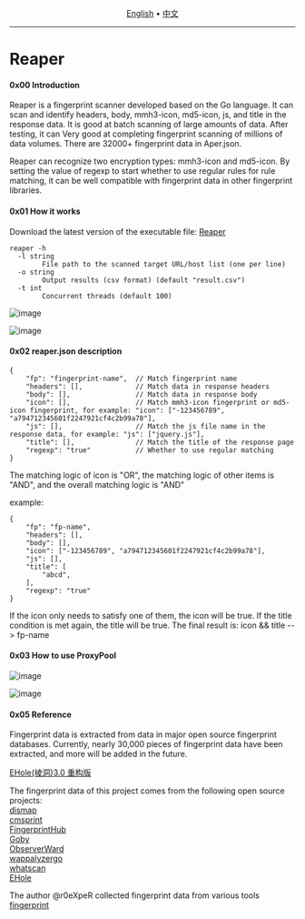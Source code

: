<p align="center">
  <a href="https://github.com/xxxxfang/Reaper/blob/main/README_EN.md">English</a> •
  <a href="https://github.com/xxxxfang/Reaper/blob/main/README.md">中文</a> 
</p>


---



# Reaper

#### 0x00 Introduction

Reaper is a fingerprint scanner developed based on the Go language. It can scan and identify headers, body, mmh3-icon, md5-icon, js, and title in the response data. It is good at batch scanning of large amounts of data. After testing, it can Very good at completing fingerprint scanning of millions of data volumes. There are 32000+ fingerprint data in Aper.json.

Reaper can recognize two encryption types: mmh3-icon and md5-icon. By setting the value of regexp to start whether to use regular rules for rule matching, it can be well compatible with fingerprint data in other fingerprint libraries.

#### 0x01 How it works

Download the latest version of the executable file: [Reaper](https://github.com/xxxxfang/Reaper/releases)  

```shell
reaper -h
  -l string
        File path to the scanned target URL/host list (one per line)
  -o string
        Output results (csv format) (default "result.csv")
  -t int
        Concurrent threads (default 100)
```

![image](https://github.com/xxxxfang/Reaper/assets/86756456/bd37d09f-88d7-472a-b2cd-c28f06f18332)

![image](https://github.com/xxxxfang/Reaper/assets/86756456/ae555aab-2c99-47ce-9404-72601bba5733)



#### 0x02 reaper.json description

```shell
{
    "fp": "fingerprint-name",  // Match fingerprint name
    "headers": [],             // Match data in response headers
    "body": [],                // Match data in response body
    "icon": [],                // Match mmh3-icon fingerprint or md5-icon fingerprint, for example: "icon": ["-123456789", "a794712345601f2247921cf4c2b99a78"], 
    "js": [],                  // Match the js file name in the response data, for example: "js": ["jquery.js"],   
    "title": [],               // Match the title of the response page
    "regexp": "true"           // Whether to use regular matching
}
```

The matching logic of icon is "OR", the matching logic of other items is "AND", and the overall matching logic is "AND" 

example:

```shell
{
    "fp": "fp-name",
    "headers": [],
    "body": [],
    "icon": ["-123456789", "a794712345601f2247921cf4c2b99a78"],
    "js": [],
    "title": [
        "abcd",
    ],
    "regexp": "true"
}
```

If the icon only needs to satisfy one of them, the icon will be true. If the title condition is met again, the title will be true. The final result is: icon && title --> fp-name



#### 0x03 How to use ProxyPool

![image](https://github.com/xxxxfang/Reaper/assets/86756456/5c4578bd-cc62-45aa-846c-b167e95cf148)


![image](https://github.com/xxxxfang/Reaper/assets/86756456/75da86fd-e6a3-48d0-a231-74a6450735e6)




#### 0x05 Reference

Fingerprint data is extracted from data in major open source fingerprint databases. Currently, nearly 30,000 pieces of fingerprint data have been extracted, and more will be added in the future.

[EHole(棱洞)3.0 重构版](https://github.com/EdgeSecurityTeam/EHole)

The fingerprint data of this project comes from the following open source projects:  
[dismap](https://github.com/zhzyker/dismap)  
[cmsprint](https://github.com/Lucifer1993/cmsprint)  
[FingerprintHub](https://github.com/0x727/FingerprintHub)  
[Goby](https://github.com/gobysec/GobyVuls)  
[ObserverWard](https://github.com/0x727/ObserverWard)  
[wappalyzergo](https://github.com/projectdiscovery/wappalyzergo)  
[whatscan](https://github.com/killmonday/whatscan)  
[EHole](https://github.com/EdgeSecurityTeam/EHole)  

The author @r0eXpeR collected fingerprint data from various tools  
[fingerprint](https://github.com/r0eXpeR/fingerprint)  
